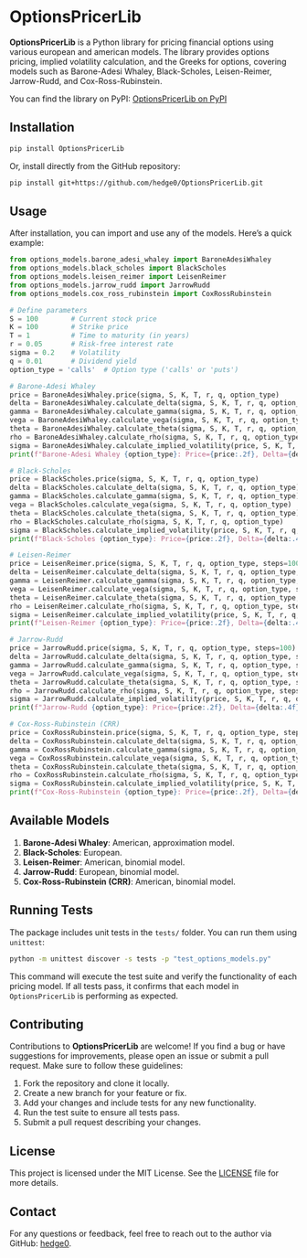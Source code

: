 # OptionsPricerLib

**OptionsPricerLib** is a Python library for pricing financial options using various european and american models. The library provides options pricing, implied volatility calculation, and the Greeks for options, covering models such as Barone-Adesi Whaley, Black-Scholes, Leisen-Reimer, Jarrow-Rudd, and Cox-Ross-Rubinstein.

You can find the library on PyPI: [OptionsPricerLib on PyPI](https://pypi.org/project/OptionsPricerLib/)

## Installation

```bash
pip install OptionsPricerLib
```

Or, install directly from the GitHub repository:

```bash
pip install git+https://github.com/hedge0/OptionsPricerLib.git
```

## Usage

After installation, you can import and use any of the models. Here’s a quick example:

```python
from options_models.barone_adesi_whaley import BaroneAdesiWhaley
from options_models.black_scholes import BlackScholes
from options_models.leisen_reimer import LeisenReimer
from options_models.jarrow_rudd import JarrowRudd
from options_models.cox_ross_rubinstein import CoxRossRubinstein

# Define parameters
S = 100        # Current stock price
K = 100        # Strike price
T = 1          # Time to maturity (in years)
r = 0.05       # Risk-free interest rate
sigma = 0.2    # Volatility
q = 0.01       # Dividend yield
option_type = 'calls'  # Option type ('calls' or 'puts')

# Barone-Adesi Whaley
price = BaroneAdesiWhaley.price(sigma, S, K, T, r, q, option_type)
delta = BaroneAdesiWhaley.calculate_delta(sigma, S, K, T, r, q, option_type)
gamma = BaroneAdesiWhaley.calculate_gamma(sigma, S, K, T, r, q, option_type)
vega = BaroneAdesiWhaley.calculate_vega(sigma, S, K, T, r, q, option_type)
theta = BaroneAdesiWhaley.calculate_theta(sigma, S, K, T, r, q, option_type)
rho = BaroneAdesiWhaley.calculate_rho(sigma, S, K, T, r, q, option_type)
sigma = BaroneAdesiWhaley.calculate_implied_volatility(price, S, K, T, r, q, option_type)
print(f"Barone-Adesi Whaley {option_type}: Price={price:.2f}, Delta={delta:.4f}, Gamma={gamma:.4f}, Vega={vega:.4f}, Theta={theta:.4f}, Rho={rho:.4f}, Sigma={sigma:.4f}")

# Black-Scholes
price = BlackScholes.price(sigma, S, K, T, r, q, option_type)
delta = BlackScholes.calculate_delta(sigma, S, K, T, r, q, option_type)
gamma = BlackScholes.calculate_gamma(sigma, S, K, T, r, q, option_type)
vega = BlackScholes.calculate_vega(sigma, S, K, T, r, q, option_type)
theta = BlackScholes.calculate_theta(sigma, S, K, T, r, q, option_type)
rho = BlackScholes.calculate_rho(sigma, S, K, T, r, q, option_type)
sigma = BlackScholes.calculate_implied_volatility(price, S, K, T, r, q, option_type)
print(f"Black-Scholes {option_type}: Price={price:.2f}, Delta={delta:.4f}, Gamma={gamma:.4f}, Vega={vega:.4f}, Theta={theta:.4f}, Rho={rho:.4f}, Sigma={sigma:.4f}")

# Leisen-Reimer
price = LeisenReimer.price(sigma, S, K, T, r, q, option_type, steps=100)
delta = LeisenReimer.calculate_delta(sigma, S, K, T, r, q, option_type, steps=100)
gamma = LeisenReimer.calculate_gamma(sigma, S, K, T, r, q, option_type, steps=100)
vega = LeisenReimer.calculate_vega(sigma, S, K, T, r, q, option_type, steps=100)
theta = LeisenReimer.calculate_theta(sigma, S, K, T, r, q, option_type, steps=100)
rho = LeisenReimer.calculate_rho(sigma, S, K, T, r, q, option_type, steps=100)
sigma = LeisenReimer.calculate_implied_volatility(price, S, K, T, r, q, option_type, steps=100)
print(f"Leisen-Reimer {option_type}: Price={price:.2f}, Delta={delta:.4f}, Gamma={gamma:.4f}, Vega={vega:.4f}, Theta={theta:.4f}, Rho={rho:.4f}, Sigma={sigma:.4f}")

# Jarrow-Rudd
price = JarrowRudd.price(sigma, S, K, T, r, q, option_type, steps=100)
delta = JarrowRudd.calculate_delta(sigma, S, K, T, r, q, option_type, steps=100)
gamma = JarrowRudd.calculate_gamma(sigma, S, K, T, r, q, option_type, steps=100)
vega = JarrowRudd.calculate_vega(sigma, S, K, T, r, q, option_type, steps=100)
theta = JarrowRudd.calculate_theta(sigma, S, K, T, r, q, option_type, steps=100)
rho = JarrowRudd.calculate_rho(sigma, S, K, T, r, q, option_type, steps=100)
sigma = JarrowRudd.calculate_implied_volatility(price, S, K, T, r, q, option_type, steps=100)
print(f"Jarrow-Rudd {option_type}: Price={price:.2f}, Delta={delta:.4f}, Gamma={gamma:.4f}, Vega={vega:.4f}, Theta={theta:.4f}, Rho={rho:.4f}, Sigma={sigma:.4f}")

# Cox-Ross-Rubinstein (CRR)
price = CoxRossRubinstein.price(sigma, S, K, T, r, q, option_type, steps=100)
delta = CoxRossRubinstein.calculate_delta(sigma, S, K, T, r, q, option_type, steps=100)
gamma = CoxRossRubinstein.calculate_gamma(sigma, S, K, T, r, q, option_type, steps=100)
vega = CoxRossRubinstein.calculate_vega(sigma, S, K, T, r, q, option_type, steps=100)
theta = CoxRossRubinstein.calculate_theta(sigma, S, K, T, r, q, option_type, steps=100)
rho = CoxRossRubinstein.calculate_rho(sigma, S, K, T, r, q, option_type, steps=100)
sigma = CoxRossRubinstein.calculate_implied_volatility(price, S, K, T, r, q, option_type, steps=100)
print(f"Cox-Ross-Rubinstein {option_type}: Price={price:.2f}, Delta={delta:.4f}, Gamma={gamma:.4f}, Vega={vega:.4f}, Theta={theta:.4f}, Rho={rho:.4f}, Sigma={sigma:.4f}")
```

## Available Models

1. **Barone-Adesi Whaley**: American, approximation model.
2. **Black-Scholes**: European.
3. **Leisen-Reimer**: American, binomial model.
4. **Jarrow-Rudd**: European, binomial model.
5. **Cox-Ross-Rubinstein (CRR)**: American, binomial model.

## Running Tests

The package includes unit tests in the `tests/` folder. You can run them using `unittest`:

```bash
python -m unittest discover -s tests -p "test_options_models.py"
```

This command will execute the test suite and verify the functionality of each pricing model. If all tests pass, it confirms that each model in `OptionsPricerLib` is performing as expected.

## Contributing

Contributions to **OptionsPricerLib** are welcome! If you find a bug or have suggestions for improvements, please open an issue or submit a pull request. Make sure to follow these guidelines:

1. Fork the repository and clone it locally.
2. Create a new branch for your feature or fix.
3. Add your changes and include tests for any new functionality.
4. Run the test suite to ensure all tests pass.
5. Submit a pull request describing your changes.

## License

This project is licensed under the MIT License. See the [LICENSE](LICENSE) file for more details.

## Contact

For any questions or feedback, feel free to reach out to the author via GitHub: [hedge0](https://github.com/hedge0).
